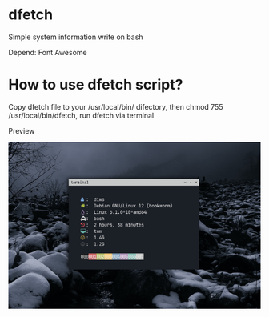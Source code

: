 # dfetch
Simple system information write on bash

Depend: Font Awesome 


# How to use dfetch script?
Copy dfetch file to your /usr/local/bin/ difectory, then chmod 755 /usr/local/bin/dfetch, run dfetch via terminal


Preview

![My Image](https://github.com/diws1/dfetch/blob/main/dfetch.png)
